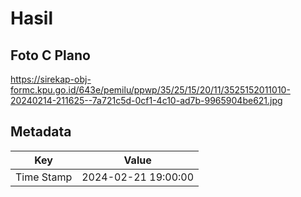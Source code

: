 # Hasil

## Foto C Plano

https://sirekap-obj-formc.kpu.go.id/643e/pemilu/ppwp/35/25/15/20/11/3525152011010-20240214-211625--7a721c5d-0cf1-4c10-ad7b-9965904be621.jpg


## Metadata

| Key        | Value               |
| ---------- | ------------------- |
| Time Stamp | 2024-02-21 19:00:00 |




